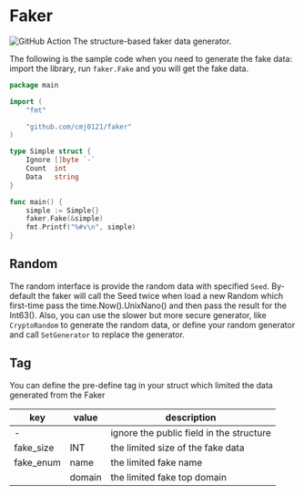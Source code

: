 # Faker #
![GitHub Action](https://github.com/cmj0121/faker/workflows/ci/badge.svg)
The structure-based faker data generator.

The following is the sample code when you need to generate the fake data: import the library, run `faker.Fake` and
you will get the fake data.

```go
package main

import (
	"fmt"

	"github.com/cmj0121/faker"
)

type Simple struct {
	Ignore []byte `-`
	Count  int
	Data   string
}

func main() {
	simple := Simple{}
	faker.Fake(&simple)
	fmt.Printf("%#v\n", simple)
}
```

## Random ##
The random interface is provide the random data with specified `Seed`. By-default the faker will
call the Seed twice when load a new Random which first-time pass the time.Now().UnixNano() and
then pass the result for the Int63(). Also, you can use the slower but more secure generator, like `CryptoRandom`
to generate the random data, or define your random generator and call `SetGenerator` to replace the generator.

## Tag ##
You can define the pre-define tag in your struct which limited the data generated from the Faker

| key       | value  | description                              |
|-----------|--------|------------------------------------------|
| -         |        | ignore the public field in the structure |
| fake_size | INT    | the limited size of the fake data        |
| fake_enum | name   | the limited fake name                    |
|           | domain | the limited fake top domain              |
